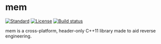 # mem
[![Standard](https://img.shields.io/badge/C%2B%2B-11-blue.svg)](https://en.wikipedia.org/wiki/C%2B%2B11)
[![License](https://img.shields.io/badge/license-MIT-blue.svg)](https://opensource.org/licenses/MIT)
[![Build status](https://ci.appveyor.com/api/projects/status/81uujm7atdjy5odx?svg=true)](https://ci.appveyor.com/project/0x1F9F1/mem)

mem is a cross-platform, header-only C++11 library made to aid reverse engineering.
